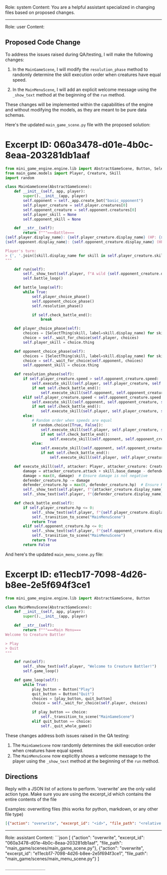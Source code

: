 Role: system
Content: You are a helpful assistant specialized in changing files based on proposed changes.
__________________
Role: user
Content: 
## Proposed Code Change
To address the issues raised during QA/testing, I will make the following changes:

1. In the `MainGameScene`, I will modify the `resolution_phase` method to randomly determine the skill execution order when creatures have equal speed.

2. In the `MainMenuScene`, I will add an explicit welcome message using the `_show_text` method at the beginning of the `run` method.

These changes will be implemented within the capabilities of the engine and without modifying the models, as they are meant to be pure data schemas.

Here's the updated `main_game_scene.py` file with the proposed solution:

# Excerpt ID: 060a3478-d01e-4b0c-8eaa-203281db1aaf
```python main_game/scenes/main_game_scene.py
from mini_game_engine.engine.lib import AbstractGameScene, Button, SelectThing
from main_game.models import Player, Creature, Skill
import random

class MainGameScene(AbstractGameScene):
    def __init__(self, app, player):
        super().__init__(app, player)
        self.opponent = self._app.create_bot("basic_opponent")
        self.player_creature = self.player.creatures[0]
        self.opponent_creature = self.opponent.creatures[0]
        self.player_skill = None
        self.opponent_skill = None

    def __str__(self):
        return f"""===Battle===
{self.player.display_name}: {self.player_creature.display_name} (HP: {self.player_creature.hp}/{self.player_creature.max_hp})
{self.opponent.display_name}: {self.opponent_creature.display_name} (HP: {self.opponent_creature.hp}/{self.opponent_creature.max_hp})

Player's turn:
> {', '.join([skill.display_name for skill in self.player_creature.skills])}
"""

    def run(self):
        self._show_text(self.player, f"A wild {self.opponent_creature.display_name} appeared!")
        self.battle_loop()

    def battle_loop(self):
        while True:
            self.player_choice_phase()
            self.opponent_choice_phase()
            self.resolution_phase()

            if self.check_battle_end():
                break

    def player_choice_phase(self):
        choices = [SelectThing(skill, label=skill.display_name) for skill in self.player_creature.skills]
        choice = self._wait_for_choice(self.player, choices)
        self.player_skill = choice.thing

    def opponent_choice_phase(self):
        choices = [SelectThing(skill, label=skill.display_name) for skill in self.opponent_creature.skills]
        choice = self._wait_for_choice(self.opponent, choices)
        self.opponent_skill = choice.thing

    def resolution_phase(self):
        if self.player_creature.speed > self.opponent_creature.speed:
            self.execute_skill(self.player, self.player_creature, self.player_skill, self.opponent_creature)
            if not self.check_battle_end():
                self.execute_skill(self.opponent, self.opponent_creature, self.opponent_skill, self.player_creature)
        elif self.player_creature.speed < self.opponent_creature.speed:
            self.execute_skill(self.opponent, self.opponent_creature, self.opponent_skill, self.player_creature)
            if not self.check_battle_end():
                self.execute_skill(self.player, self.player_creature, self.player_skill, self.opponent_creature)
        else:
            # Random order when speeds are equal
            if random.choice([True, False]):
                self.execute_skill(self.player, self.player_creature, self.player_skill, self.opponent_creature)
                if not self.check_battle_end():
                    self.execute_skill(self.opponent, self.opponent_creature, self.opponent_skill, self.player_creature)
            else:
                self.execute_skill(self.opponent, self.opponent_creature, self.opponent_skill, self.player_creature)
                if not self.check_battle_end():
                    self.execute_skill(self.player, self.player_creature, self.player_skill, self.opponent_creature)

    def execute_skill(self, attacker: Player, attacker_creature: Creature, skill: Skill, defender_creature: Creature):
        damage = attacker_creature.attack + skill.base_damage - defender_creature.defense
        damage = max(0, damage)  # Ensure damage is not negative
        defender_creature.hp -= damage
        defender_creature.hp = max(0, defender_creature.hp)  # Ensure HP is not negative
        self._show_text(self.player, f"{attacker_creature.display_name} used {skill.display_name}!")
        self._show_text(self.player, f"{defender_creature.display_name} took {damage} damage!")

    def check_battle_end(self):
        if self.player_creature.hp <= 0:
            self._show_text(self.player, f"{self.player_creature.display_name} fainted! You lose!")
            self._transition_to_scene("MainMenuScene")
            return True
        elif self.opponent_creature.hp <= 0:
            self._show_text(self.player, f"{self.opponent_creature.display_name} fainted! You win!")
            self._transition_to_scene("MainMenuScene")
            return True
        return False
```

And here's the updated `main_menu_scene.py` file:

# Excerpt ID: e11ecb17-7098-4d26-b8ee-2e5f694f3ce1
```python main_game/scenes/main_menu_scene.py
from mini_game_engine.engine.lib import AbstractGameScene, Button

class MainMenuScene(AbstractGameScene):
    def __init__(self, app, player):
        super().__init__(app, player)

    def __str__(self):
        return f"""===Main Menu===
Welcome to Creature Battler

> Play
> Quit
"""

    def run(self):
        self._show_text(self.player, "Welcome to Creature Battler!")
        self.game_loop()

    def game_loop(self):
        while True:
            play_button = Button("Play")
            quit_button = Button("Quit")
            choices = [play_button, quit_button]
            choice = self._wait_for_choice(self.player, choices)

            if play_button == choice:
                self._transition_to_scene("MainGameScene")
            elif quit_button == choice:
                self._quit_whole_game()
```

These changes address both issues raised in the QA testing:
1. The `MainGameScene` now randomly determines the skill execution order when creatures have equal speed.
2. The `MainMenuScene` now explicitly shows a welcome message to the player using the `_show_text` method at the beginning of the `run` method.

## Directions
Reply with a JSON list of actions to perform. 'overwrite' are the only valid action type. 
Make sure you are using the excerpt_id which contains the entire contents of the file

Examples:
overwriting files (this works for python, markdown, or any other file type)
```json output_example1
[{"action": "overwrite", "excerpt_id": "<id>", "file_path": "<relative file path>"}]
```

__________________
Role: assistant
Content: ```json
[
    {"action": "overwrite", "excerpt_id": "060a3478-d01e-4b0c-8eaa-203281db1aaf", "file_path": "main_game/scenes/main_game_scene.py"},
    {"action": "overwrite", "excerpt_id": "e11ecb17-7098-4d26-b8ee-2e5f694f3ce1", "file_path": "main_game/scenes/main_menu_scene.py"}
]
```
__________________
